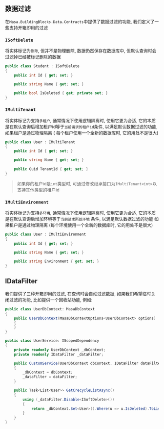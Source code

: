 ## 数据过滤

在`Masa.BuildingBlocks.Data.Contracts`中提供了数据过滤的功能, 我们定义了一些支持开箱即用的过滤

### `ISoftDelete`

将实体标记为`删除`, 但并不是物理删除, 数据仍然保存在数据库中, 但默认查询时会过滤掉已经被标记删除的数据

```csharp
public class Student : ISoftDelete
{
    public int Id { get; set; }

    public string Name { get; set; }
    
    public bool IsDeleted { get; private set; }
}
```

### `IMultiTenant`

将实体标记为支持`多租户`, 通常情况下使用逻辑隔离时, 使用它更为合适,
它的本质是在默认查询后增加租户id等于`当前请求的租户id`条件, 以满足默认数据过滤的功能, 如果租户是通过物理隔离 (
每个租户使用一个全新的数据库时, 它的用处不是很大)

```csharp
public class User : IMultiTenant
{
    public int Id { get; set; }

    public string Name { get; set; }
    
    public Guid TenantId { get; set; }
}
```

> 如果你的租户id是`int`类型时, 可通过修改继承接口为`IMultiTenant<int>`以支持其他类型的租户id

### `IMultiEnvironment`

将实体标记为支持`多环境`, 通常情况下使用逻辑隔离时, 使用它更为合适, 它的本质是在默认查询后增加环境等于`当前请求所处环境`
条件, 以满足默认数据过滤的功能 如果租户是通过物理隔离 (每个环境使用一个全新的数据库时, 它的用处不是很大)

```csharp
public class User : IMultiEnvironment
{
    public int Id { get; set; }

    public string Name { get; set; }
    
    public string Environment { get; set; }
}
```

## IDataFilter

我们提供了三种开箱即用的过滤, 在查询时会自动过滤数据, 如果我们希望临时关闭过滤的功能, 比如提供一个回收站功能, 例如:

```csharp
public class UserDbContext: MasaDbContext
{
    public UserDbContext(MasaDbContextOptions<UserDbContext> options) : base(options)
    {
    }
}

public class UserService: IScopedDependency
{
    private readonly UserDbContext _dbContext; 
    private readonly IDataFilter _dataFilter;

    public CustomService(UserDbContext dbContext, IDataFilter dataFilter)
    {
        _dbContext = dbContext;
        _dataFilter = dataFilter;
    }

    public Task<List<User>> GetCrecycleListAsync()
    {
        using (_dataFilter.Disable<ISoftDelete>())
        {
            return _dbContext.Set<User>().Where(u => u.IsDeleted).ToListAsync();
        }
    }
}
```